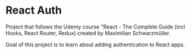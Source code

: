 # React Auth

Project that follows the Udemy course "React - The Complete Guide (incl Hooks, React Router, Redux) created by Maximilian Schwarzmüller.

Goal of this project is to learn about adding authentication to React apps.